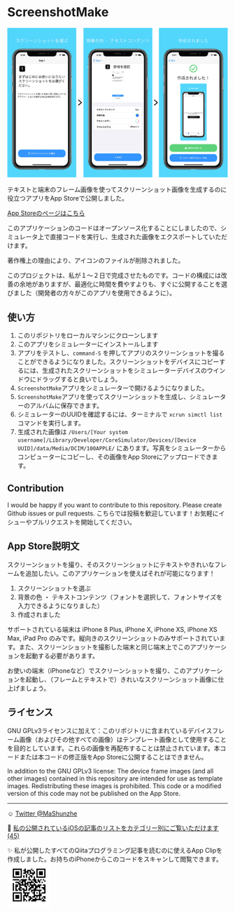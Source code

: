 # ScreenshotMake

![image](social_image.png)

テキストと端末のフレーム画像を使ってスクリーンショット画像を生成するのに役立つアプリをApp Storeで公開しました。

[App Storeのページはこちら](https://apps.apple.com/jp/app/id1528859331)

このアプリケーションのコードはオープンソース化することにしましたので、シミュレータ上で直接コードを実行し、生成された画像をエクスポートしていただけます。

著作権上の理由により、アイコンのファイルが削除されました。

このプロジェクトは、私が１～２日で完成させたものです。コードの構成には改善の余地がありますが、最適化に時間を費やすよりも、すぐに公開することを選びました（開発者の方々がこのアプリを使用できるように）。

## 使い方

1. このリポジトリをローカルマシンにクローンします
2. このアプリをシミュレーターにインストールします
3. アプリをテストし、`command-S` を押してアプリのスクリーンショットを撮ることができるようになりました。スクリーンショットをデバイスにコピーするには、生成されたスクリーンショットをシミュレーターデバイスのウインドウにドラッグすると良いでしょう。
4. `ScreenshotMake`アプリをシミュレーターで開けるようになりました。
5. `ScreenshotMake`アプリを使ってスクリーンショットを生成し、シミュレーターのアルバムに保存できます。
6. シミュレーターのUUIDを確認するには、ターミナルで `xcrun simctl list` コマンドを実行します。
7. 生成された画像は `/Users/[Your system username]/Library/Developer/CoreSimulator/Devices/[Device UUID]/data/Media/DCIM/100APPLE/` にあります。写真をシミュレーターからコンピューターにコピーし、その画像をApp Storeにアップロードできます。

## Contribution

I would be happy if you want to contribute to this repository. Please create Github issues or pull requests. こちらでは投稿を歓迎しています！お気軽にイシューやプルリクエストを開始してください。

## App Store説明文

スクリーンショットを撮り、そのスクリーンショットにテキストやきれいなフレームを追加したい。このアプリケーションを使えばそれが可能になります！

1. スクリーンショットを選ぶ
2. 背景の色 ・ テキストコンテンツ（フォントを選択して、フォントサイズを入力できるようになりました）
3. 作成されました

サポートされている端末は iPhone 8 Plus, iPhone X, iPhone XS, iPhone XS Max, iPad Pro のみです。縦向きのスクリーンショットのみサポートされています。また、スクリーンショットを撮影した端末と同じ端末上でこのアプリケーションを起動する必要があります。

お使いの端末（iPhoneなど）でスクリーンショットを撮り、このアプリケーションを起動し、（フレームとテキストで）きれいなスクリーンショット画像に仕上げましょう。

## ライセンス

GNU GPLv3ライセンスに加えて：このリポジトリに含まれているデバイスフレーム画像（およびその他すべての画像）はテンプレート画像として使用することを目的としています。これらの画像を再配布することは禁止されています。本コードまたは本コードの修正版をApp Storeに公開することはできません。

In addition to the GNU GPLv3 license: The device frame images (and all other images) contained in this repository are intended for use as template images. Redistributing these images is prohibited. This code or a modified version of this code may not be published on the App Store.

---

:relaxed: [Twitter @MaShunzhe](https://twitter.com/MaShunzhe)

:page_facing_up: [私の公開されているiOSの記事のリストをカテゴリー別にご覧いただけます (45)](https://mszmagic.com/ioskiji/)

:sparkles: 私が公開したすべてのQiitaプログラミング記事を読むのに使えるApp Clipを作成しました。お持ちのiPhoneからこのコードをスキャンして閲覧できます。
<img width="100" src="articleQRCode.jpeg">

